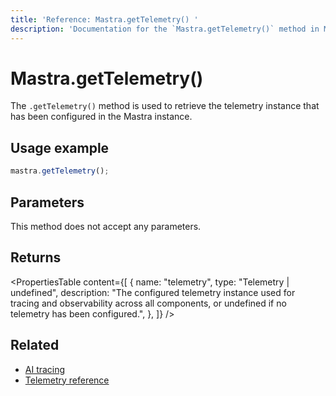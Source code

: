 ```yaml
---
title: 'Reference: Mastra.getTelemetry() '
description: 'Documentation for the `Mastra.getTelemetry()` method in Mastra, which retrieves the configured telemetry instance.'
---
```


# Mastra.getTelemetry()

The `.getTelemetry()` method is used to retrieve the telemetry instance that has been configured in the Mastra instance.

## Usage example

```typescript copy
mastra.getTelemetry();
```

## Parameters

This method does not accept any parameters.

## Returns

<PropertiesTable
content={[
{
name: "telemetry",
type: "Telemetry | undefined",
description: "The configured telemetry instance used for tracing and observability across all components, or undefined if no telemetry has been configured.",
},
]}
/>

## Related

- [AI tracing](../../docs/observability/ai-tracing)
- [Telemetry reference](../../reference/observability/otel-config)
